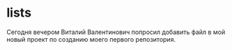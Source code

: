 # lists
Сегодня вечером Виталий Валентинович попросил добавить файл в мой новый проект по созданию моего первого репозитория.

